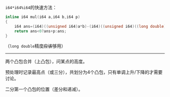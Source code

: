 `i64*i64%i64`的快速方法：

```cpp
inline i64 mul(i64 a,i64 b,i64 p)
{
	i64 ans=(i64)((unsigned i64)a*b)-(i64)((unsigned i64)((long double)a*b/p+0.5)*p);
	return ans<0?ans+p:ans;
}
```

（`long double`精度~~应该~~够用）

---

两个凸包合并（上凸包），问某点的高度。

预处理时记录最高点（或三分），共划分为4个凸包，只有单调上升/下降的才需要讨论。

二分第一个凸包的位置（差分和递减）。